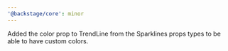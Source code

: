 ```yaml
---
'@backstage/core': minor
---
```


Added the color prop to TrendLine from the Sparklines props types to be able to have custom colors.
